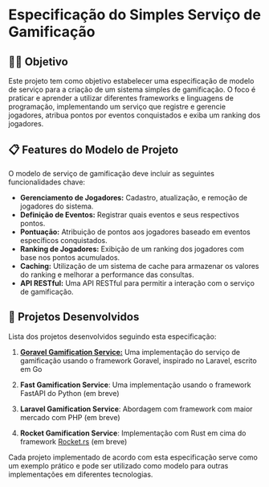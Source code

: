 # Especificação do Simples Serviço de Gamificação

## 🧑‍💻 Objetivo
Este projeto tem como objetivo estabelecer uma especificação de modelo de serviço para a criação de um sistema simples de gamificação. O foco é praticar e aprender a utilizar diferentes frameworks e linguagens de programação, implementando um serviço que registre e gerencie jogadores, atribua pontos por eventos conquistados e exiba um ranking dos jogadores.

## 📋 Features do Modelo de Projeto
O modelo de serviço de gamificação deve incluir as seguintes funcionalidades chave:

- **Gerenciamento de Jogadores:** Cadastro, atualização, e remoção de jogadores do sistema.
- **Definição de Eventos:** Registrar quais eventos e seus respectivos pontos.
- **Pontuação:** Atribuição de pontos aos jogadores baseado em eventos específicos conquistados.
- **Ranking de Jogadores:** Exibição de um ranking dos jogadores com base nos pontos acumulados.
- **Caching:** Utilização de um sistema de cache para armazenar os valores do ranking e melhorar a performance das consultas.
- **API RESTful:** Uma API RESTful para permitir a interação com o serviço de gamificação.


## 🚀 Projetos Desenvolvidos
Lista dos projetos desenvolvidos seguindo esta especificação:

1. [**Goravel Gamification Service:**](https://github.com/vinaocruz/goravel-gamification-service) Uma implementação do serviço de gamificação usando o framework Goravel, inspirado no Laravel, escrito em Go

2. **Fast Gamification Service**: Uma implementação usando o framework FastAPI do Python (em breve)

3. **Laravel Gamification Service**: Abordagem com framework com maior mercado com PHP (em breve)

4. **Rocket Gamification Service**: Implementação com Rust em cima do framework [Rocket.rs](https://rocket.rs) (em breve)

Cada projeto implementado de acordo com esta especificação serve como um exemplo prático e pode ser utilizado como modelo para outras implementações em diferentes tecnologias.